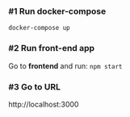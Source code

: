 ### #1 Run docker-compose
`docker-compose up`

### #2 Run front-end app
Go to **frontend** and run:
`npm start`

### #3 Go to URL
http://localhost:3000
